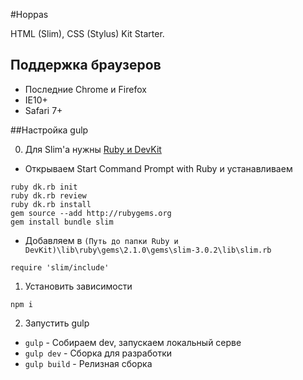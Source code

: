 #Hoppas

HTML (Slim), CSS (Stylus) Kit Starter.

## Поддержка браузеров
* Последние Chrome и Firefox
* IE10+
* Safari 7+

##Настройка gulp

0) Для Slim'a нужны [Ruby и DevKit](http://rubyinstaller.org/downloads/)
 * Открываем Start Command Prompt with Ruby и устанавливаем

 ```
ruby dk.rb init
ruby dk.rb review
ruby dk.rb install
gem source --add http://rubygems.org
gem install bundle slim
 ```
 * Добавляем в ```(Путь до папки Ruby и DevKit)\lib\ruby\gems\2.1.0\gems\slim-3.0.2\lib\slim.rb```

 ```
 require 'slim/include'
 ```

1) Установить зависимости
 ```
npm i
 ```

2) Запустить gulp
 * ```gulp``` - Cобираем dev, запускаем локальный серве
 * ```gulp dev``` - Сборка для разработки
 * ```gulp build``` - Релизная сборка
